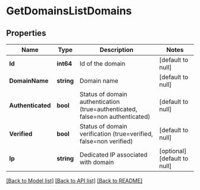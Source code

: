 # GetDomainsListDomains

## Properties
Name | Type | Description | Notes
------------ | ------------- | ------------- | -------------
**Id** | **int64** | Id of the domain | [default to null]
**DomainName** | **string** | Domain name | [default to null]
**Authenticated** | **bool** | Status of domain authentication (true&#x3D;authenticated, false&#x3D;non authenticated) | [default to null]
**Verified** | **bool** | Status of domain verification (true&#x3D;verified, false&#x3D;non verified) | [default to null]
**Ip** | **string** | Dedicated IP associated with domain | [optional] [default to null]

[[Back to Model list]](../README.md#documentation-for-models) [[Back to API list]](../README.md#documentation-for-api-endpoints) [[Back to README]](../README.md)



